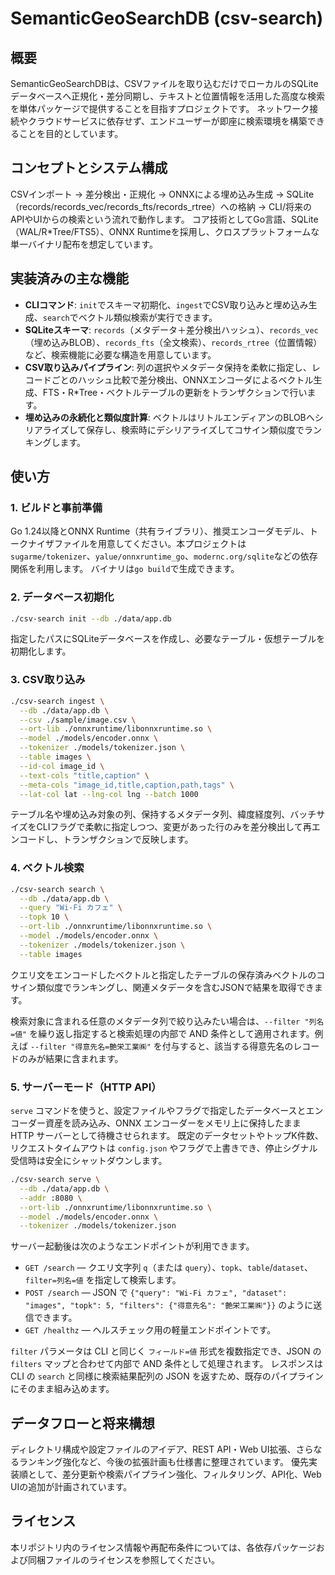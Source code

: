 # SemanticGeoSearchDB (csv-search)

## 概要
SemanticGeoSearchDBは、CSVファイルを取り込むだけでローカルのSQLiteデータベースへ正規化・差分同期し、テキストと位置情報を活用した高度な検索を単体パッケージで提供することを目指すプロジェクトです。 ネットワーク接続やクラウドサービスに依存せず、エンドユーザーが即座に検索環境を構築できることを目的としています。

## コンセプトとシステム構成
CSVインポート → 差分検出・正規化 → ONNXによる埋め込み生成 → SQLite（records/records_vec/records_fts/records_rtree）への格納 → CLI/将来のAPIやUIからの検索という流れで動作します。 コア技術としてGo言語、SQLite（WAL/R\*Tree/FTS5）、ONNX Runtimeを採用し、クロスプラットフォームな単一バイナリ配布を想定しています。

## 実装済みの主な機能
- **CLIコマンド**: `init`でスキーマ初期化、`ingest`でCSV取り込みと埋め込み生成、`search`でベクトル類似検索が実行できます。
- **SQLiteスキーマ**: `records`（メタデータ＋差分検出ハッシュ）、`records_vec`（埋め込みBLOB）、`records_fts`（全文検索）、`records_rtree`（位置情報）など、検索機能に必要な構造を用意しています。
- **CSV取り込みパイプライン**: 列の選択やメタデータ保持を柔軟に指定し、レコードごとのハッシュ比較で差分検出、ONNXエンコーダによるベクトル生成、FTS・R\*Tree・ベクトルテーブルの更新をトランザクションで行います。
- **埋め込みの永続化と類似度計算**: ベクトルはリトルエンディアンのBLOBへシリアライズして保存し、検索時にデシリアライズしてコサイン類似度でランキングします。

## 使い方
### 1. ビルドと事前準備
Go 1.24以降とONNX Runtime（共有ライブラリ）、推奨エンコーダモデル、トークナイザファイルを用意してください。本プロジェクトは`sugarme/tokenizer`、`yalue/onnxruntime_go`、`modernc.org/sqlite`などの依存関係を利用します。 バイナリは`go build`で生成できます。

### 2. データベース初期化
```bash
./csv-search init --db ./data/app.db
```
指定したパスにSQLiteデータベースを作成し、必要なテーブル・仮想テーブルを初期化します。

### 3. CSV取り込み
```bash
./csv-search ingest \
  --db ./data/app.db \
  --csv ./sample/image.csv \
  --ort-lib ./onnxruntime/libonnxruntime.so \
  --model ./models/encoder.onnx \
  --tokenizer ./models/tokenizer.json \
  --table images \
  --id-col image_id \
  --text-cols "title,caption" \
  --meta-cols "image_id,title,caption,path,tags" \
  --lat-col lat --lng-col lng --batch 1000
```
テーブル名や埋め込み対象の列、保持するメタデータ列、緯度経度列、バッチサイズをCLIフラグで柔軟に指定しつつ、変更があった行のみを差分検出して再エンコードし、トランザクションで反映します。

### 4. ベクトル検索
```bash
./csv-search search \
  --db ./data/app.db \
  --query "Wi-Fi カフェ" \
  --topk 10 \
  --ort-lib ./onnxruntime/libonnxruntime.so \
  --model ./models/encoder.onnx \
  --tokenizer ./models/tokenizer.json \
  --table images
```
クエリ文をエンコードしたベクトルと指定したテーブルの保存済みベクトルのコサイン類似度でランキングし、関連メタデータを含むJSONで結果を取得できます。

検索対象に含まれる任意のメタデータ列で絞り込みたい場合は、`--filter "列名=値"` を繰り返し指定すると検索処理の内部で AND 条件として適用されます。例えば `--filter "得意先名=艶栄工業㈱"` を付与すると、該当する得意先名のレコードのみが結果に含まれます。

### 5. サーバーモード（HTTP API）

`serve` コマンドを使うと、設定ファイルやフラグで指定したデータベースとエンコーダー資産を読み込み、ONNX エンコーダーをメモリ上に保持したまま HTTP サーバーとして待機させられます。 既定のデータセットやトップK件数、リクエストタイムアウトは `config.json` やフラグで上書きでき、停止シグナル受信時は安全にシャットダウンします。

```bash
./csv-search serve \
  --db ./data/app.db \
  --addr :8080 \
  --ort-lib ./onnxruntime/libonnxruntime.so \
  --model ./models/encoder.onnx \
  --tokenizer ./models/tokenizer.json
```

サーバー起動後は次のようなエンドポイントが利用できます。

- `GET /search` — クエリ文字列 `q`（または `query`）、`topk`、`table`/`dataset`、`filter=列名=値` を指定して検索します。
- `POST /search` — JSON で `{"query": "Wi-Fi カフェ", "dataset": "images", "topk": 5, "filters": {"得意先名": "艶栄工業㈱"}}` のように送信できます。
- `GET /healthz` — ヘルスチェック用の軽量エンドポイントです。

`filter` パラメータは CLI と同じく `フィールド=値` 形式を複数指定でき、JSON の `filters` マップと合わせて内部で AND 条件として処理されます。 レスポンスは CLI の `search` と同様に検索結果配列の JSON を返すため、既存のパイプラインにそのまま組み込めます。

## データフローと将来構想
ディレクトリ構成や設定ファイルのアイデア、REST API・Web UI拡張、さらなるランキング強化など、今後の拡張計画も仕様書に整理されています。 優先実装順として、差分更新や検索パイプライン強化、フィルタリング、API化、Web UIの追加が計画されています。

## ライセンス
本リポジトリ内のライセンス情報や再配布条件については、各依存パッケージおよび同梱ファイルのライセンスを参照してください。

